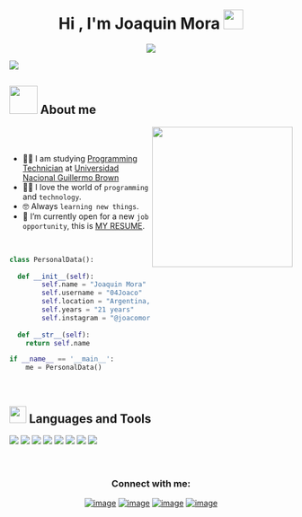 <h1 align="center">Hi , I'm Joaquin Mora <img src="https://media.giphy.com/media/hvRJCLFzcasrR4ia7z/giphy.gif" width="35"></h1>
<p align="center">
  <a href="https://github.com/DenverCoder1/readme-typing-svg"><img src="https://readme-typing-svg.herokuapp.com?font=Time+New+Roman&color=%23C8BE25&size=25&center=true&vCenter=true&lines=Software+Developer;Competitive+Programmer"></a>
</p>

<a href="https://www.youtube.com/watch?v=dQw4w9WgXcQ"><img src="https://user-images.githubusercontent.com/73097560/115834477-dbab4500-a447-11eb-908a-139a6edaec5c.gif"></a>


	
## <picture><img src = "https://github.com/7oSkaaa/7oSkaaa/blob/main/Images/about_me.gif?raw=true" width = 50px></picture> About me

<picture> <img align="right" src="https://github.com/7oSkaaa/7oSkaaa/blob/main/Images/Right_Side.gif?raw=true" width = 250px></picture>

<br><br>

- :student: I am studying [Programming Technician]() at [Universidad Nacional Guillermo Brown]()
- :technologist: I love the world of `programming` and `technology`.
- :nerd_face: Always `learning new things`.
- :thinking: I’m currently open for a new `job opportunity`, this is [MY RESUME](https://www.canva.com/design/DAGtR9FDxvo/7CFozOenoPhTZLJf2qhNuA/edit?utm_content=DAGtR9FDxvo&utm_campaign=designshare&utm_medium=link2&utm_source=sharebutton).
<br>


```python
class PersonalData():
    
  def __init__(self):
        self.name = "Joaquin Mora"
        self.username = "04Joaco"
        self.location = "Argentina, Buenos Aires"
        self.years = "21 years"
        self.instagram = "@joacomor4"
  
  def __str__(self):
    return self.name

if __name__ == '__main__':
    me = PersonalData()
```
<br>

## <img src="https://media2.giphy.com/media/QssGEmpkyEOhBCb7e1/giphy.gif?cid=ecf05e47a0n3gi1bfqntqmob8g9aid1oyj2wr3ds3mg700bl&rid=giphy.gif" width="30px" height="30px"> Languages and Tools
<div aling="center">
<img src="https://img.shields.io/badge/bootstrap-%238511FA.svg?style=for-the-badge&logo=bootstrap&logoColor=white">
<img src="https://img.shields.io/badge/css3-%231572B6.svg?style=for-the-badge&logo=css3&logoColor=white">
<img src="https://img.shields.io/badge/html5-%23E34F26.svg?style=for-the-badge&logo=html5&logoColor=white">
<img src="https://img.shields.io/badge/javascript-%23323330.svg?style=for-the-badge&logo=javascript&logoColor=%23F7DF1E">
<img src="https://img.shields.io/badge/react-%2320232a.svg?style=for-the-badge&logo=react&logoColor=%2361DAFB">
<img src="https://img.shields.io/badge/MongoDB-%234ea94b.svg?style=for-the-badge&logo=mongodb&logoColor=white">
<img src="https://img.shields.io/badge/python-3670A0?style=for-the-badge&logo=python&logoColor=ffdd54">
<img src="https://img.shields.io/badge/adobe%20illustrator-%23FF9A00.svg?style=for-the-badge&logo=adobe%20illustrator&logoColor=white">
</div>
<br><br>
<h3 align="center">Connect with me:</h3>
<div align="center">

[![image](https://img.shields.io/badge/LinkedIn-0077B5?style=for-the-badge&logo=linkedin&logoColor=white)](https://www.linkedin.com/)
[![image](https://img.shields.io/badge/Instagram-E4405F?style=for-the-badge&logo=instagram&logoColor=white)]([https://www.instagram.com/](https://www.instagram.com/joacomor4/))
[![image](https://img.shields.io/badge/Twitter-1DA1F2?style=for-the-badge&logo=twitter&logoColor=white)]([https://twitter.com/](https://x.com/morajoaco4))
[![image](https://img.shields.io/badge/Gmail-D14836?style=for-the-badge&logo=gmail&logoColor=white)]()
  
</div>

